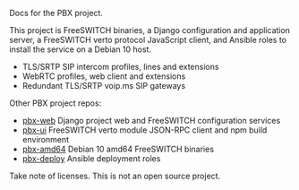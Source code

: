 Docs for the PBX project.

This project is
FreeSWITCH binaries,
a Django configuration and application server,
a FreeSWITCH verto protocol JavaScript client,
and Ansible roles
to install the service
on a Debian 10 host.

- TLS/SRTP SIP intercom profiles, lines and extensions
- WebRTC profiles, web client and extensions
- Redundant TLS/SRTP voip.ms SIP gateways

Other PBX project repos:

- [pbx-web](https://github.com/tessercat/pbx-web)
  Django project web and FreeSWITCH configuration services
- [pbx-ui](https://github.com/tessercat/pbx-ui)
  FreeSWITCH verto module JSON-RPC client and npm build environment
- [pbx-amd64](https://github.com/tessercat/pbx-amd64)
  Debian 10 amd64 FreeSWITCH binaries
- [pbx-deploy](https://github.com/tessercat/pbx-deploy)
  Ansible deployment roles

Take note of licenses.
This is not an open source project.
